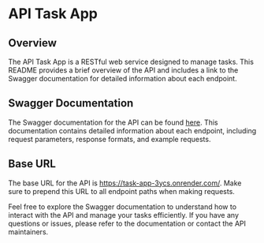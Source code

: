# API Task App
## Overview
The API Task App is a RESTful web service designed to manage tasks. This README provides a brief overview of the API and includes a link to the Swagger documentation
for detailed information about each endpoint.

## Swagger Documentation
The Swagger documentation for the API can be found [here](https://task-app-3ycs.onrender.com/docs). 
This documentation contains detailed information about each endpoint, including request parameters, response formats, and example requests.

## Base URL
The base URL for the API is https://task-app-3ycs.onrender.com/. Make sure to prepend this URL to all endpoint paths when making requests.

Feel free to explore the Swagger documentation to understand how to interact with the API and manage your tasks efficiently. 
If you have any questions or issues, please refer to the documentation or contact the API maintainers.
